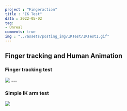 ```yaml
---
project : "Fingeraction"
title : "IK Test"
data : 2022-05-02
tag:
- Unreal
comments: true
img : "../assets/posting_img/IKTest/IKTest1.gif"
---
```


## Finger tracking and Human Animation

### Finger tracking test
<img src="../Site/assets/posting_img/IKTest/IKTest1.gif"/>
---

### Simple IK arm test
<img src="../Site/assets/posting_img/IKTest/IKTest2.gif"/>